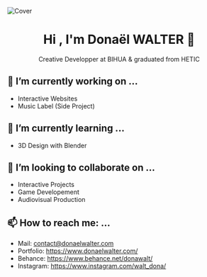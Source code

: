 ![Cover](https://mir-s3-cdn-cf.behance.net/4a7985ab45586605b8226fa915fb0bfc/927631e9-a34f-401b-8315-1503a46553f0_rwc_-4x759x4592x650x4592.JPG?h=6f88253bbfa497fc889b1f7b22e0eb43)

<h1 align="center">Hi , I'm Donaël WALTER 👋</h1>
<p align="center">Creative Developper at BIHUA & graduated from HETIC</p>

## 🔭 I’m currently working on ...
- Interactive Websites 
- Music Label (Side Project)

## 🌱 I’m currently learning ...
- 3D Design with Blender 

## 👯 I’m looking to collaborate on ...
- Interactive Projects
- Game Developement 
- Audiovisual Production 

## 📫 How to reach me: ...
- Mail: contact@donaelwalter.com
- Portfolio: https://www.donaelwalter.com/
- Behance: https://www.behance.net/donawalt/
- Instagram: https://www.instagram.com/walt_dona/

<!--
**Donawalt/Donawalt** is a ✨ _special_ ✨ repository because its `README.md` (this file) appears on your GitHub profile.

Here are some ideas to get you started:

- 🔭 I’m currently working on ...
- 🌱 I’m currently learning ...
- 👯 I’m looking to collaborate on ...
- 🤔 I’m looking for help with ...
- 💬 Ask me about ...
- 📫 How to reach me: ...
- 😄 Pronouns: ...
- ⚡ Fun fact: ...
-->
